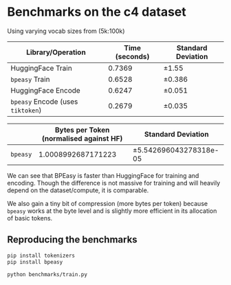 # Benchmarks on the c4 dataset

Using varying vocab sizes from (5k:100k)

| Library/Operation          | Time (seconds)                  | Standard Deviation             |
|----------------------------|---------------------------------|--------------------------------|
| HuggingFace Train          | 0.7369              | ±1.55            |
| `bpeasy` Train               | 0.6528               | ±0.386            |
| HuggingFace Encode         | 0.6247              | ±0.051           |
| `bpeasy` Encode (uses `tiktoken`)              | 0.2679             | ±0.035           |

|           | Bytes per Token (normalised against HF)                  | Standard Deviation             |
|----------------------------|---------------------------------|--------------------------------|
| `bpeasy`   | 1.0008992687171223              | ±5.542696043278318e-05         |

We can see that BPEasy is faster than HuggingFace for training and encoding. Though the difference is not massive for training and will heavily depend on the dataset/compute, it is comparable.

We also gain a tiny bit of compression (more bytes per token) because `bpeasy` works at the byte level and is slightly more efficient in its allocation of basic tokens.

## Reproducing the benchmarks

```bash
pip install tokenizers
pip install bpeasy

python benchmarks/train.py
```
